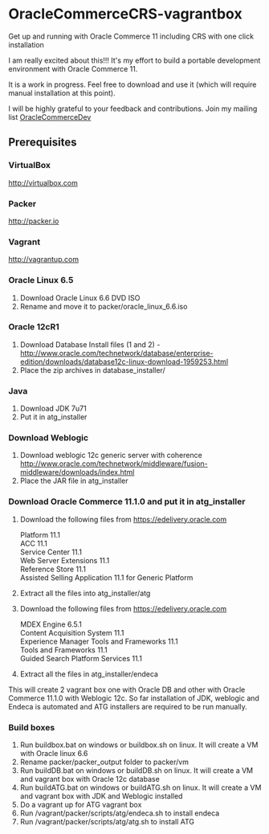 # OracleCommerceCRS-vagrantbox
Get up and running with Oracle Commerce 11 including CRS with one click installation

I am really excited about this!!! It's my effort to build a portable development environment with Oracle Commerce 11.

It is a work in progress. Feel free to download and use it (which will require manual installation at this point).

I will be highly grateful to your feedback and contributions. Join my mailing list <a href="https://groups.google.com/d/forum/oraclecommercedev">OracleCommerceDev</a>


## Prerequisites

### VirtualBox

http://virtualbox.com

### Packer

http://packer.io

### Vagrant

http://vagrantup.com

### Oracle Linux 6.5

1. Download Oracle Linux 6.6 DVD ISO
2. Rename and move it to packer/oracle_linux_6.6.iso

### Oracle 12cR1

1. Download Database Install files (1 and 2) - http://www.oracle.com/technetwork/database/enterprise-edition/downloads/database12c-linux-download-1959253.html
2. Place the zip archives in database_installer/

### Java

1. Download JDK 7u71
2. Put it in atg_installer

### Download Weblogic

1. Download weblogic 12c generic server with coherence
http://www.oracle.com/technetwork/middleware/fusion-middleware/downloads/index.html
2. Place the JAR file in atg_installer

### Download Oracle Commerce 11.1.0 and put it in atg_installer

1. Download the following files from https://edelivery.oracle.com

	Platform 11.1<br/>
	ACC 11.1<br/>
	Service Center 11.1<br/>
	Web Server Extensions 11.1<br/>
	Reference Store 11.1<br/>
	Assisted Selling Application 11.1 for Generic Platform<br/>

2. Extract all the files into atg_installer/atg
3. Download the following files from https://edelivery.oracle.com

	MDEX Engine 6.5.1<br/>
	Content Acquisition System 11.1<br/>
	Experience Manager Tools and Frameworks 11.1<br/>
	Tools and Frameworks 11.1<br/>
	Guided Search Platform Services 11.1<br/>

4. Extract all the files in atg_installer/endeca

This will create 2 vagrant box one with Oracle DB and other with Oracle Commerce 11.1.0 with Weblogic 12c.
So far installation of JDK, weblogic and Endeca is automated and ATG installers are required to be run manually.

### Build boxes
1. Run buildbox.bat on windows or buildbox.sh on linux. It will create a VM with Oracle linux 6.6
2. Rename packer/packer_output folder to packer/vm
3. Run buildDB.bat on windows or buildDB.sh on linux. It will create a VM and vagrant box with Oracle 12c database
4. Run buildATG.bat on windows or buildATG.sh on linux. It will create a VM and vagrant box with JDK and Weblogic installed
5. Do a vagrant up for ATG vagrant box
6. Run /vagrant/packer/scripts/atg/endeca.sh to install endeca
7. Run /vagrant/packer/scripts/atg/atg.sh to install ATG
